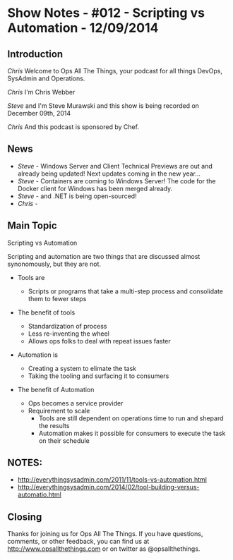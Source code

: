 Show Notes - #012 - Scripting vs Automation - 12/09/2014
===========================

Introduction
------------
*Chris* Welcome to Ops All The Things, your podcast for all things DevOps, SysAdmin and Operations.

*Chris* I'm Chris Webber

*Steve* and I'm Steve Murawski and this show is being recorded on December 09th, 2014

*Chris* And this podcast is sponsored by Chef.

News
----
* *Steve* - Windows Server and Client Technical Previews are out and already being updated!  Next updates coming in the new year...
* *Steve* - Containers are coming to Windows Server!  The code for the Docker client for Windows has been merged already.
* *Steve* - and .NET is being open-sourced!
* *Chris* - 

Main Topic
----------
Scripting vs Automation

Scripting and automation are two things that are discussed almost synonomously, but they are not.

- Tools are
  - Scripts or programs that take a multi-step process and consolidate them to fewer steps

- The benefit of tools
  - Standardization of process
  - Less re-inventing the wheel
  - Allows ops folks to deal with repeat issues faster

- Automation is  
  - Creating a system to elimate the task
  - Taking the tooling and surfacing it to consumers

- The benefit of Automation
  - Ops becomes a service provider 
  - Requirement to scale
    - Tools are still dependent on operations time to run and shepard the results
    - Automation makes it possible for consumers to execute the task on their schedule


NOTES:
------
* http://everythingsysadmin.com/2011/11/tools-vs-automation.html
* http://everythingsysadmin.com/2014/02/tool-building-versus-automatio.html

Closing
-------
Thanks for joining us for Ops All The Things.  If you have questions, comments, or other feedback, you can find us at <http://www.opsallthethings.com> or on twitter as @opsallthethings.

